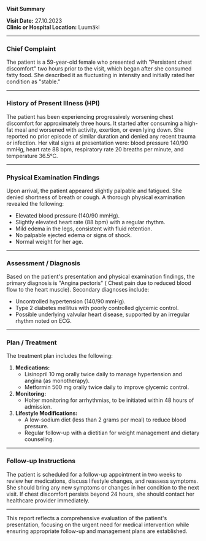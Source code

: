 

**Visit Summary**

**Visit Date:** 27.10.2023  
**Clinic or Hospital Location:** Luumäki  

---

### **Chief Complaint**
The patient is a 59-year-old female who presented with "Persistent chest discomfort" two hours prior to the visit, which began after she consumed fatty food. She described it as fluctuating in intensity and initially rated her condition as "stable."

---

### **History of Present Illness (HPI)**
The patient has been experiencing progressively worsening chest discomfort for approximately three hours. It started after consuming a high-fat meal and worsened with activity, exertion, or even lying down. She reported no prior episode of similar duration and denied any recent trauma or infection. Her vital signs at presentation were: blood pressure 140/90 mmHg, heart rate 88 bpm, respiratory rate 20 breaths per minute, and temperature 36.5°C.

---

### **Physical Examination Findings**
Upon arrival, the patient appeared slightly palpable and fatigued. She denied shortness of breath or cough. A thorough physical examination revealed the following:
- Elevated blood pressure (140/90 mmHg).
- Slightly elevated heart rate (88 bpm) with a regular rhythm.
- Mild edema in the legs, consistent with fluid retention.
- No palpable ejected edema or signs of shock.
- Normal weight for her age.

---

### **Assessment / Diagnosis**
Based on the patient's presentation and physical examination findings, the primary diagnosis is "Angina pectoris" ( Chest pain due to reduced blood flow to the heart muscle). Secondary diagnoses include:
- Uncontrolled hypertension (140/90 mmHg).
- Type 2 diabetes mellitus with poorly controlled glycemic control.
- Possible underlying valvular heart disease, supported by an irregular rhythm noted on ECG.

---

### **Plan / Treatment**
The treatment plan includes the following:
1. **Medications:**
   - Lisinopril 10 mg orally twice daily to manage hypertension and angina (as monotherapy).
   - Metformin 500 mg orally twice daily to improve glycemic control.
2. **Monitoring:**
   - Holter monitoring for arrhythmias, to be initiated within 48 hours of admission.
3. **Lifestyle Modifications:**
   - A low-sodium diet (less than 2 grams per meal) to reduce blood pressure.
   - Regular follow-up with a dietitian for weight management and dietary counseling.

---

### **Follow-up Instructions**
The patient is scheduled for a follow-up appointment in two weeks to review her medications, discuss lifestyle changes, and reassess symptoms. She should bring any new symptoms or changes in her condition to the next visit. If chest discomfort persists beyond 24 hours, she should contact her healthcare provider immediately.

---

This report reflects a comprehensive evaluation of the patient's presentation, focusing on the urgent need for medical intervention while ensuring appropriate follow-up and management plans are established.
